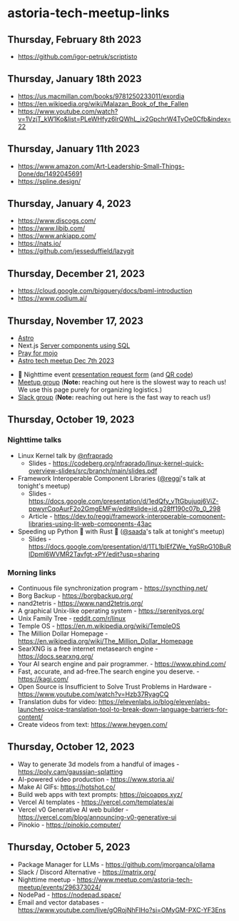 # astoria-tech-meetup-links

## Thursday, February 8th 2023

* https://github.com/igor-petruk/scriptisto

## Thursday, January 18th 2023

* https://us.macmillan.com/books/9781250233011/exordia
* https://en.wikipedia.org/wiki/Malazan_Book_of_the_Fallen
* https://www.youtube.com/watch?v=1VzjT_kW1Ko&list=PLeWHfyz6lrQWhL_ix2GpchrW4TyOe0Cfb&index=22

## Thursday, January 11th 2023

* https://www.amazon.com/Art-Leadership-Small-Things-Done/dp/1492045691
* https://spline.design/

## Thursday, January 4, 2023

* https://www.discogs.com/
* https://www.libib.com/
* https://www.ankiapp.com/
* https://nats.io/
* https://github.com/jesseduffield/lazygit

## Thursday, December 21, 2023

* https://cloud.google.com/bigquery/docs/bqml-introduction
* https://www.codium.ai/

## Thursday, November 17, 2023

* [Astro](https://astro.build/)
* Next.js [Server components using SQL](https://nextjs.org/blog/security-nextjs-server-components-actions#component-level-data-access)
* [Pray for mojo](https://youtu.be/BFts5ISnaxQ?si=Yw80DQZSh2nWzbOP&t=62)
* [Astro tech meetup Dec 7th 2023](https://www.meetup.com/astoria-tech-meetup/events/297194678)

- 🌙 Nighttime event [presentation request form](https://forms.gle/MJZb8B6FisiHFPrx7)
(and [QR code](https://github.com/lospoy/astoria-tech-meetup-links/assets/36555654/7bba6ea7-226d-43a5-a037-b968777e00a7))
- [Meetup group](https://www.meetup.com/astoria-tech-meetup/) (**Note:** reaching out here is the slowest way to reach us! We use this page purely for organizing logistics.)
- [Slack group](https://slack.astoria.app) (**Note:** reaching out here is the fast way to reach us!)

## Thursday, October 19, 2023
### Nighttime talks
* Linux Kernel talk by [@nfraprado](https://github.com/nfraprado)
  * Slides - https://codeberg.org/nfraprado/linux-kernel-quick-overview-slides/src/branch/main/slides.pdf
* Framework Interoperable Component Libraries ([@reggi](https://github.com/reggi)'s talk at tonight's meetup)
  * Slides - https://docs.google.com/presentation/d/1edQfy_vTtGbujuqj6ViZ-ppwyrCqoAurF2o2GmgEMFw/edit#slide=id.g28ff190c07b_0_298
  * Article - https://dev.to/reggi/framework-interoperable-component-libraries-using-lit-web-components-43ac
* Speeding up Python 🐍 with Rust 🦀 ([@saada](https://github.com/saada)'s talk at tonight's meetup)
  * Slides - https://docs.google.com/presentation/d/1TL1bIEfZWe_YqSRpG10BuRlDpml6WVMR2Tavfgt-xPY/edit?usp=sharing

### Morning links
* Continuous file synchronization program - https://syncthing.net/
* Borg Backup - https://borgbackup.org/
* nand2tetris - https://www.nand2tetris.org/
* A graphical Unix-like operating system - https://serenityos.org/
* Unix Family Tree - [reddit.com/r/linux](https://www.reddit.com/r/linux/comments/huhqrh/unix_family_tree/?share_id=BP5qp7dbeSMqqVnUbYvbX&utm_content=1&utm_medium=android_app&utm_name=androidcss&utm_source=share&utm_term=1)
* Temple OS - https://en.m.wikipedia.org/wiki/TempleOS
* The Million Dollar Homepage - https://en.wikipedia.org/wiki/The_Million_Dollar_Homepage
* SearXNG is a free internet metasearch engine - https://docs.searxng.org/
* Your AI search engine and pair programmer. - https://www.phind.com/
* Fast, accurate, and ad-free.The search engine you deserve. - https://kagi.com/
* Open Source is Insufficient to Solve Trust Problems in Hardware - https://www.youtube.com/watch?v=Hzb37RyagCQ
* Translation dubs for video: https://elevenlabs.io/blog/elevenlabs-launches-voice-translation-tool-to-break-down-language-barriers-for-content/
* Create videos from text: https://www.heygen.com/

## Thursday, October 12, 2023

* Way to generate 3d models from a handful of images - https://poly.cam/gaussian-splatting
* AI-powered video production - https://www.storia.ai/
* Make AI GIFs: https://hotshot.co/
* Build web apps with text prompts: https://picoapps.xyz/
* Vercel AI templates - https://vercel.com/templates/ai
* Vercel v0 Generative AI web builder - https://vercel.com/blog/announcing-v0-generative-ui
* Pinokio - https://pinokio.computer/

## Thursday, October 5, 2023

* Package Manager for LLMs - https://github.com/jmorganca/ollama
* Slack / Discord Alternative - https://matrix.org/
* Nighttime meetup - https://www.meetup.com/astoria-tech-meetup/events/296373024/
* NodePad - https://nodepad.space/
* Email and vector databases - https://www.youtube.com/live/gORojNhFIHo?si=OMyGM-PXC-YF3Ens
